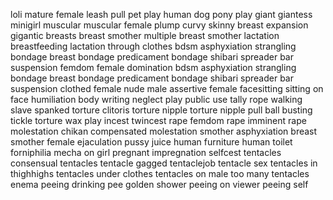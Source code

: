 loli
mature female
leash pull
pet play
human dog
pony play
giant
giantess
minigirl
muscular
muscular female
plump
curvy
skinny
breast expansion
gigantic breasts
breast smother
multiple breast smother
lactation
breastfeeding
lactation through clothes
bdsm
asphyxiation
strangling
bondage
breast bondage
predicament bondage
shibari
spreader bar
suspension
femdom
female domination
bdsm
asphyxiation
strangling
bondage
breast bondage
predicament bondage
shibari
spreader bar
suspension
clothed female nude male
assertive female
facesitting
sitting on face
humiliation
body writing
neglect play
public use
tally
rope walking
slave
spanked
torture
clitoris torture
nipple torture
nipple pull
ball busting
tickle torture
wax play
incest
twincest
rape
femdom rape
imminent rape
molestation
chikan
compensated molestation
smother
asphyxiation
breast smother
female ejaculation
pussy juice
human furniture
human toilet
forniphilia
mecha on girl
pregnant
impregnation
selfcest
tentacles
consensual tentacles
tentacle gagged
tentaclejob
tentacle sex
tentacles in thighhighs
tentacles under clothes
tentacles on male
too many tentacles
enema
peeing
drinking pee
golden shower
peeing on viewer
peeing self
